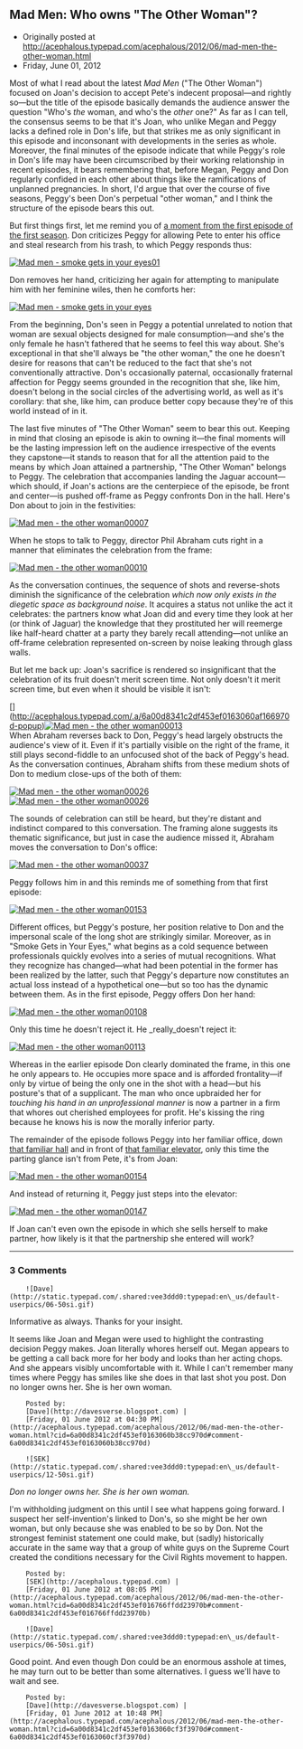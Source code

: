 ## Mad Men: Who owns "The Other Woman"?

 * Originally posted at http://acephalous.typepad.com/acephalous/2012/06/mad-men-the-other-woman.html
 * Friday, June 01, 2012



Most of what I read about the latest _Mad Men_ ("The Other Woman") focused on Joan's decision to accept Pete's indecent proposal—and rightly so—but the title of the episode basically demands the audience answer the question "Who's _the_ woman, and who's the _other_ one?" As far as I can tell, the consensus seems to be that it's Joan, who unlike Megan and Peggy lacks a defined role in Don's life, but that strikes me as only significant in this episode and inconsonant with developments in the series as whole. Moreover, the final minutes of the episode indicate that while Peggy's role in Don's life may have been circumscribed by their working relationship in recent episodes, it bears remembering that, before Megan, Peggy and Don regularly confided in each other about things like the ramifications of unplanned pregnancies. In short, I'd argue that over the course of five seasons, Peggy's been Don's perpetual "other woman," and I think the structure of the episode bears this out.

But first things first, let me remind you of [a moment from the first episode of the first season](http://acephalous.typepad.com/acephalous/2010/09/mad-men-picking-up-the-wrong-suitcase.html). Don criticizes Peggy for allowing Pete to enter his office and steal research from his trash, to which Peggy responds thus:

[![Mad men - smoke gets in your eyes01](http://acephalous.typepad.com/.a/6a00d8341c2df453ef016766fe4ad2970b-500wi "Mad men - smoke gets in your eyes01")](http://acephalous.typepad.com/.a/6a00d8341c2df453ef016766fe4ad2970b-popup)

Don removes her hand, criticizing her again for attempting to manipulate him with her feminine wiles, then he comforts her:

[![Mad men - smoke gets in your eyes](http://acephalous.typepad.com/.a/6a00d8341c2df453ef0163060aa098970d-500wi "Mad men - smoke gets in your eyes")](http://acephalous.typepad.com/.a/6a00d8341c2df453ef0163060aa098970d-popup)

From the beginning, Don's seen in Peggy a potential unrelated to notion that woman are sexual objects designed for male consumption—and she's the only female he hasn't fathered that he seems to feel this way about. She's exceptional in that she'll always be "the other woman," the one he doesn't desire for reasons that can't be reduced to the fact that she's not conventionally attractive. Don's occasionally paternal, occasionally fraternal affection for Peggy seems grounded in the recognition that she, like him, doesn't belong in the social circles of the advertising world, as well as it's corollary: that she, like him, can produce better copy because they're of this world instead of in it.

The last five minutes of "The Other Woman" seem to bear this out. Keeping in mind that closing an episode is akin to owning it—the final moments will be the lasting impression left on the audience irrespective of the events they capstone—it stands to reason that for all the attention paid to the means by which Joan attained a partnership, "The Other Woman" belongs to Peggy. The celebration that accompanies landing the Jaguar account—which should, if Joan's actions are the centerpiece of the episode, be front and center—is pushed off-frame as Peggy confronts Don in the hall. Here's Don about to join in the festivities:

[![Mad men - the other woman00007](http://acephalous.typepad.com/.a/6a00d8341c2df453ef0168ec0029d0970c-500wi "Mad men - the other woman00007")](http://acephalous.typepad.com/.a/6a00d8341c2df453ef0168ec0029d0970c-popup)

When he stops to talk to Peggy, director Phil Abraham cuts right in a manner that eliminates the celebration from the frame:

[![Mad men - the other woman00010](http://acephalous.typepad.com/.a/6a00d8341c2df453ef016766fe7bb7970b-500wi "Mad men - the other woman00010")](http://acephalous.typepad.com/.a/6a00d8341c2df453ef016766fe7bb7970b-popup)

As the conversation continues, the sequence of shots and reverse-shots diminish the significance of the celebration _which now only exists in the diegetic space as background noise_. It acquires a status not unlike the act it celebrates: the partners know what Joan did and every time they look at her (or think of Jaguar) the knowledge that they prostituted her will reemerge like half-heard chatter at a party they barely recall attending—not unlike an off-frame celebration represented on-screen by noise leaking through glass walls.

But let me back up: Joan's sacrifice is rendered so insignificant that the celebration of its fruit doesn't merit screen time. Not only doesn't it merit screen time, but even when it should be visible it isn't:

 [] (http://acephalous.typepad.com/.a/6a00d8341c2df453ef0163060af166970d-popup)[![Mad men - the other woman00013](http://acephalous.typepad.com/.a/6a00d8341c2df453ef0168ec004c5e970c-500wi "Mad men - the other woman00013")](http://acephalous.typepad.com/.a/6a00d8341c2df453ef0168ec004c5e970c-popup)  
When Abraham reverses back to Don, Peggy's head largely obstructs the audience's view of it. Even if it's partially visible on the right of the frame, it still plays second-fiddle to an unfocused shot of the back of Peggy's head. As the conversation continues, Abraham shifts from these medium shots of Don to medium close-ups of the both of them:

[![Mad men - the other woman00026](http://acephalous.typepad.com/.a/6a00d8341c2df453ef0168ec004a87970c-500wi "Mad men - the other woman00026")](http://acephalous.typepad.com/.a/6a00d8341c2df453ef0168ec004a87970c-popup)  
 [![Mad men - the other woman00026](http://acephalous.typepad.com/.a/6a00d8341c2df453ef0163060aef93970d-500wi "Mad men - the other woman00026")](http://acephalous.typepad.com/.a/6a00d8341c2df453ef0163060aef93970d-popup)

The sounds of celebration can still be heard, but they're distant and indistinct compared to this conversation. The framing alone suggests its thematic significance, but just in case the audience missed it, Abraham moves the conversation to Don's office:

[![Mad men - the other woman00037](http://acephalous.typepad.com/.a/6a00d8341c2df453ef0168ec00540b970c-500wi "Mad men - the other woman00037")](http://acephalous.typepad.com/.a/6a00d8341c2df453ef0168ec00540b970c-popup)

Peggy follows him in and this reminds me of something from that first episode:

[![Mad men - the other woman00153](http://acephalous.typepad.com/.a/6a00d8341c2df453ef0168ec0054fc970c-500wi "Mad men - the other woman00153")](http://acephalous.typepad.com/.a/6a00d8341c2df453ef0168ec0054fc970c-popup)

Different offices, but Peggy's posture, her position relative to Don and the impersonal scale of the long shot are strikingly similar. Moreover, as in "Smoke Gets in Your Eyes," what begins as a cold sequence between professionals quickly evolves into a series of mutual recognitions. What they recognize has changed—what had been potential in the former has been realized by the latter, such that Peggy's departure now constitutes an actual loss instead of a hypothetical one—but so too has the dynamic between them. As in the first episode, Peggy offers Don her hand:

[![Mad men - the other woman00108](http://acephalous.typepad.com/.a/6a00d8341c2df453ef0168ec005eff970c-500wi "Mad men - the other woman00108")](http://acephalous.typepad.com/.a/6a00d8341c2df453ef0168ec005eff970c-popup)

Only this time he doesn't reject it. He _really_doesn't reject it:

[![Mad men - the other woman00113](http://acephalous.typepad.com/.a/6a00d8341c2df453ef0163060b0765970d-500wi "Mad men - the other woman00113")](http://acephalous.typepad.com/.a/6a00d8341c2df453ef0163060b0765970d-popup)

Whereas in the earlier episode Don clearly dominated the frame, in this one he only appears to. He occupies more space and is afforded frontality—if only by virtue of being the only one in the shot with a head—but his posture's that of a supplicant. The man who once upbraided her for _touching his hand in an unprofessional manner_ is now a partner in a firm that whores out cherished employees for profit. He's kissing the ring because he knows his is now the morally inferior party. 

The remainder of the episode follows Peggy into her familiar office, down [that familiar hall](http://acephalous.typepad.com/acephalous/2010/09/mad-men-picking-up-the-wrong-suitcase.html) and in front of [that familiar elevator](http://acephalous.typepad.com/acephalous/2012/03/the-ballad-of-peter-and-peggy-redux-in-a-little-kiss.html), only this time the parting glance isn't from Pete, it's from Joan:

[![Mad men - the other woman00154](http://acephalous.typepad.com/.a/6a00d8341c2df453ef0163060b13ef970d-500wi "Mad men - the other woman00154")](http://acephalous.typepad.com/.a/6a00d8341c2df453ef0163060b13ef970d-popup)

And instead of returning it, Peggy just steps into the elevator:

[![Mad men - the other woman00147](http://acephalous.typepad.com/.a/6a00d8341c2df453ef0168ec006ecb970c-500wi "Mad men - the other woman00147")](http://acephalous.typepad.com/.a/6a00d8341c2df453ef0168ec006ecb970c-popup)

If Joan can't even own the episode in which she sells herself to make partner, how likely is it that the partnership she entered will work?

		

* * *

### 3 Comments 

		

                
[]()

	

		![Dave](http://static.typepad.com/.shared:vee3ddd0:typepad:en\_us/default-userpics/06-50si.gif)
	

	

		

Informative as always. Thanks for your insight. 

It seems like Joan and Megan were used to highlight the contrasting decision Peggy makes. Joan literally whores herself out. Megan appears to be getting a call back more for her body and looks than her acting chops. And she appears visibly uncomfortable with it. While I can't remember many times where Peggy has smiles like she does in that last shot you post. Don no longer owns her. She is her own woman. 

	

		Posted by:
		[Dave](http://davesverse.blogspot.com) |
		[Friday, 01 June 2012 at 04:30 PM](http://acephalous.typepad.com/acephalous/2012/06/mad-men-the-other-woman.html?cid=6a00d8341c2df453ef0163060b38cc970d#comment-6a00d8341c2df453ef0163060b38cc970d)

[]()

	

		![SEK](http://static.typepad.com/.shared:vee3ddd0:typepad:en\_us/default-userpics/12-50si.gif)
	

	

		

_Don no longer owns her. She is her own woman._

I'm withholding judgment on this until I see what happens going forward. I suspect her self-invention's linked to Don's, so she might be her own woman, but only because she was enabled to be so by Don. Not the strongest feminist statement one could make, but (sadly) historically accurate in the same way that a group of white guys on the Supreme Court created the conditions necessary for the Civil Rights movement to happen.

	

		Posted by:
		[SEK](http://acephalous.typepad.com) |
		[Friday, 01 June 2012 at 08:05 PM](http://acephalous.typepad.com/acephalous/2012/06/mad-men-the-other-woman.html?cid=6a00d8341c2df453ef016766ffdd23970b#comment-6a00d8341c2df453ef016766ffdd23970b)

[]()

	

		![Dave](http://static.typepad.com/.shared:vee3ddd0:typepad:en\_us/default-userpics/06-50si.gif)
	

	

		

Good point. And even though Don could be an enormous asshole at times, he may turn out to be better than some alternatives. I guess we'll have to wait and see. 

	

		Posted by:
		[Dave](http://davesverse.blogspot.com) |
		[Friday, 01 June 2012 at 10:48 PM](http://acephalous.typepad.com/acephalous/2012/06/mad-men-the-other-woman.html?cid=6a00d8341c2df453ef0163060cf3f3970d#comment-6a00d8341c2df453ef0163060cf3f3970d)

		

        